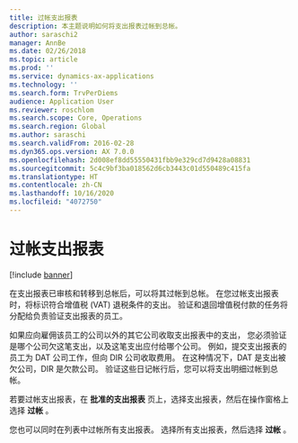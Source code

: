 ```yaml
---
title: 过帐支出报表
description: 本主题说明如何将支出报表过帐到总帐。
author: saraschi2
manager: AnnBe
ms.date: 02/26/2018
ms.topic: article
ms.prod: ''
ms.service: dynamics-ax-applications
ms.technology: ''
ms.search.form: TrvPerDiems
audience: Application User
ms.reviewer: roschlom
ms.search.scope: Core, Operations
ms.search.region: Global
ms.author: saraschi
ms.search.validFrom: 2016-02-28
ms.dyn365.ops.version: AX 7.0.0
ms.openlocfilehash: 2d008ef8dd55550431fbb9e329cd7d9428a08831
ms.sourcegitcommit: 5c4c9bf3ba018562d6cb3443c01d550489c415fa
ms.translationtype: HT
ms.contentlocale: zh-CN
ms.lasthandoff: 10/16/2020
ms.locfileid: "4072750"
---
```

# <a name="post-an-expense-report"></a>过帐支出报表

[!include [banner](../includes/banner.md)]

在支出报表已审核和转移到总帐后，可以将其过帐到总帐。 在您过帐支出报表时，将标识符合增值税 (VAT) 退税条件的支出。 验证和退回增值税付款的任务将分配给负责验证支出报表的员工。

如果应向雇佣该员工的公司以外的其它公司收取支出报表中的支出， 您必须验证是哪个公司欠这笔支出，以及这笔支出应付给哪个公司。 例如，提交支出报表的员工为 DAT 公司工作，但向 DIR 公司收取费用。 在这种情况下，DAT 是支出被欠公司，DIR 是欠款公司。 验证这些日记帐行后，您可以将支出明细过帐到总帐。

若要过帐支出报表，在 **批准的支出报表** 页上，选择支出报表，然后在操作窗格上选择 **过帐** 。

您也可以同时在列表中过帐所有支出报表。 选择所有支出报表，然后选择 **过帐** 。
